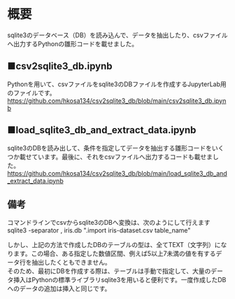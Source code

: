 # 概要  
sqlite3のデータベース（DB）を読み込んで、データを抽出したり、csvファイルへ出力するPythonの雛形コードを載せました。   
  
## ■csv2sqlite3_db.ipynb  
Pythonを用いて、csvファイルをsqlite3のDBファイルを作成するJupyterLab用のファイルです。  
https://github.com/hkosa134/csv2sqlite3_db/blob/main/csv2sqlite3_db.ipynb  
  
## ■load_sqlite3_db_and_extract_data.ipynb  
sqlite3のDBを読み出して、条件を指定してデータを抽出する雛形コードをいくつか載せています。最後に、それをcsvファイルへ出力するコードも載せました。  
https://github.com/hkosa134/csv2sqlite3_db/blob/main/load_sqlite3_db_and_extract_data.ipynb  

## 備考  
コマンドラインでcsvからsqlite3のDBへ変換は、次のようにして行えます  
sqlite3 -separator , iris.db ".import iris-dataset.csv table_name"  
  
しかし、上記の方法で作成したDBのテーブルの型は、全てTEXT（文字列）になります。この場合、ある指定した数値区間、例えば5以上7未満の値を有するデータ行を抽出したくともできません。  
そのため、最初にDBを作成する際は、テーブルは手動で指定して、大量のデータ挿入はPythonの標準ライブラリsqlite3を用いると便利です。一度作成したDBへのデータの追加は挿入と同じです。  
